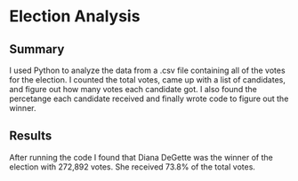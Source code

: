 # Election Analysis

## Summary
I used Python to analyze the data from a .csv file containing all of the votes for the election. I counted the total votes, came up with a list of candidates, and figure out how many votes each candidate got. I also found the percetange each candidate received and finally wrote code to figure out the winner.

## Results
After running the code I found that Diana DeGette was the winner of the election with 272,892 votes. She received 73.8% of the total votes.
